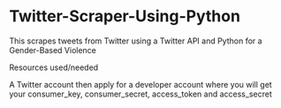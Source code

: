 # Twitter-Scraper-Using-Python

This scrapes tweets from Twitter using a Twitter API and Python for a Gender-Based Violence

Resources used/needed

A Twitter account then apply for a developer account where you will get your consumer_key, consumer_secret, access_token and access_secret
